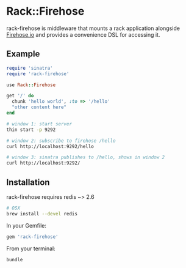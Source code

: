 # Rack::Firehose

rack-firehose is middleware that mounts a rack application alongside [Firehose.io](http://firehose.io/) and provides a convenience DSL for accessing it.

## Example

```ruby
require 'sinatra'
require 'rack-firehose'

use Rack::Firehose

get '/' do
  chunk 'hello world', :to => '/hello'
  "other content here"
end
```

```sh
# window 1: start server
thin start -p 9292

# window 2: subscribe to firehose /hello
curl http://localhost:9292/hello

# window 3: sinatra publishes to /hello, shows in window 2
curl http://localhost:9292/
```

## Installation

rack-firehose requires redis ~> 2.6

```sh
# OSX
brew install --devel redis
```

In your Gemfile:

```ruby
gem 'rack-firehose'
```

From your terminal:

```sh
bundle
```